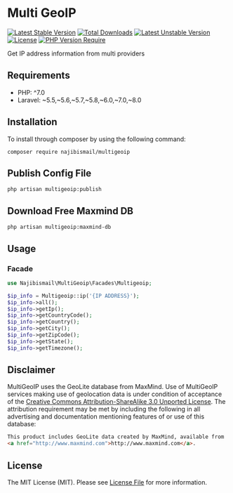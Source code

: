 # Multi GeoIP

[![Latest Stable Version](http://poser.pugx.org/najibismail/multigeoip/v)](https://packagist.org/packages/najibismail/multigeoip) [![Total Downloads](http://poser.pugx.org/najibismail/multigeoip/downloads)](https://packagist.org/packages/najibismail/multigeoip) [![Latest Unstable Version](http://poser.pugx.org/najibismail/multigeoip/v/unstable)](https://packagist.org/packages/najibismail/multigeoip) [![License](http://poser.pugx.org/najibismail/multigeoip/license)](https://packagist.org/packages/najibismail/multigeoip) [![PHP Version Require](http://poser.pugx.org/najibismail/multigeoip/require/php)](https://packagist.org/packages/najibismail/multigeoip)

Get IP address information from multi providers

<!-- ## Features

- **Multi IP Providers.** Support get the ip information from multi ip providers. -->
  

## Requirements

- PHP: ^7.0
- Laravel: ~5.5,~5.6,~5.7,~5.8,~6.0,~7.0,~8.0

## Installation
To install through composer by using the following command:

```
composer require najibismail/multigeoip
```

## Publish Config File

```
php artisan multigeoip:publish
```

## Download Free Maxmind DB

```
php artisan multigeoip:maxmind-db
```
## Usage

### Facade
```php
use Najibismail\MultiGeoip\Facades\Multigeoip;

$ip_info = Multigeoip::ip('{IP ADDRESS}');
$ip_info->all(); 
$ip_info->getIp();
$ip_info->getCountryCode();
$ip_info->getCountry();
$ip_info->getCity();
$ip_info->getZipCode();
$ip_info->getState();
$ip_info->getTimezone();

```


<!-- ## Changelog
Please see [CHANGELOG](CHANGELOG.md) for more information what has changed recently. -->

<!-- ## Contributing
Please see [CONTRIBUTING](CONTRIBUTING.md) for details. -->

<!-- ## Credits
- [All Contributors](https://github.com/najibismail/multi-geoip/contributors) -->

## Disclaimer
MultiGeoIP uses the GeoLite database from MaxMind.
Use of MultiGeoIP services making use of geolocation data is under condition of acceptance of the <a href="http://creativecommons.org/licenses/by-sa/3.0/" class="urlextern" target="_new" title="http://creativecommons.org/licenses/by-sa/3.0/" rel="nofollow">Creative Commons Attribution-ShareAlike 3.0 Unported License</a>. The attribution requirement may be met by including the following in all advertising and documentation mentioning features of or use of this database: 

```html
This product includes GeoLite data created by MaxMind, available from
<a href="http://www.maxmind.com">http://www.maxmind.com</a>.
```

## License
The MIT License (MIT). Please see [License File](/LICENSE.md) for more information.